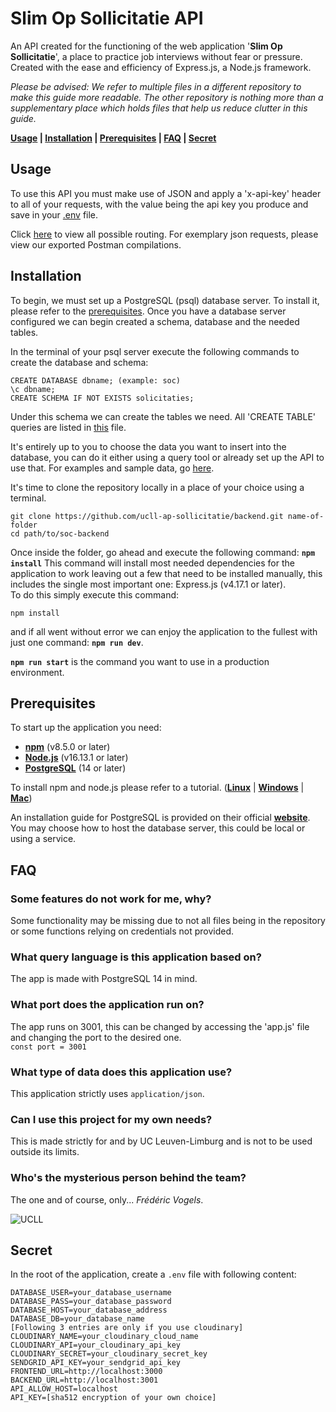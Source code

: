 # Slim Op Sollicitatie API

An API created for the functioning of the web application '**Slim Op Sollicitatie**', a place to practice job interviews without fear or pressure. Created with the ease and efficiency of Express.js, a Node.js framework.

_Please be advised: We refer to multiple files in a different repository to make this guide more readable. The other repository is nothing more than a supplementary place which holds files that help us reduce clutter in this guide._

**[Usage](#Usage) | [Installation](#Installation) | [Prerequisites](#Prerequisites) | [FAQ](#FAQ) | [Secret](#Secret)**

## Usage

To use this API you must make use of JSON and apply a 'x-api-key' header to all of your requests, with the value being the api key you produce and save in your [.env](#Secret) file.

Click [here](https://github.com/ucll-ap-sollicitatie/database-scripts/blob/main/REQUESTS.md) to view all possible routing. For exemplary json requests, please view our exported Postman compilations.

## Installation

To begin, we must set up a PostgreSQL (psql) database server. To install it, please refer to the [prerequisites](#Prerequisites). Once you have a database server configured we can begin created a schema, database and the needed tables.

In the terminal of your psql server execute the following commands to create the database and schema:

```
CREATE DATABASE dbname; (example: soc)
\c dbname;
CREATE SCHEMA IF NOT EXISTS solicitaties;
```

Under this schema we can create the tables we need.
All 'CREATE TABLE' queries are listed in [this](https://github.com/ucll-ap-sollicitatie/database-scripts/blob/main/TABLES.md) file.

It's entirely up to you to choose the data you want to insert into the database, you can do it either using a query tool or already set up the API to use that. For examples and sample data, go [here](https://github.com/ucll-ap-sollicitatie/database-scripts/blob/main/INSERTS.md).

It's time to clone the repository locally in a place of your choice using a terminal.

```
git clone https://github.com/ucll-ap-sollicitatie/backend.git name-of-folder
cd path/to/soc-backend
```

Once inside the folder, go ahead and execute the following command: **`npm install`**
This command will install most needed dependencies for the application to work leaving out a few that need to be installed manually, this includes the single most important one: Express.js (v4.17.1 or later).  
To do this simply execute this command:

```
npm install
```

and if all went without error we can enjoy the application to the fullest with just one command: **`npm run dev`**.

**`npm run start`** is the command you want to use in a production environment.

## Prerequisites

To start up the application you need:

- **[npm](https://www.npmjs.com/)** (v8.5.0 or later)
- **[Node.js](https://nodejs.org/en/)** (v16.13.1 or later)
- **[PostgreSQL](https://www.postgresql.org/)** (14 or later)

To install npm and node.js please refer to a tutorial. (**[Linux](https://linuxize.com/post/how-to-install-node-js-on-ubuntu-20-04/)** | **[Windows](https://phoenixnap.com/kb/install-node-js-npm-on-windows)** | **[Mac](https://www.newline.co/@Adele/how-to-install-nodejs-and-npm-on-macos--22782681)**)

An installation guide for PostgreSQL is provided on their official **[website](https://www.postgresql.org/)**.
You may choose how to host the database server, this could be local or using a service.

## FAQ

### Some features do not work for me, why?

Some functionality may be missing due to not all files being in the repository or some functions relying on credentials not provided.

### What query language is this application based on?

The app is made with PostgreSQL 14 in mind.

### What port does the application run on?

The app runs on 3001, this can be changed by accessing the 'app.js' file and changing the port to the desired one.  
`const port = 3001`

### What type of data does this application use?

This application strictly uses `application/json`.

### Can I use this project for my own needs?

This is made strictly for and by UC Leuven-Limburg and is not to be used outside its limits.

### Who's the mysterious person behind the team?

The one and of course, only... _Frédéric Vogels_.

![UCLL](https://user-images.githubusercontent.com/55389806/154109962-3bc1cba1-6d18-4ee0-ba81-bbff7a01f369.png)

## Secret

In the root of the application, create a `.env` file with following content:

```
DATABASE_USER=your_database_username
DATABASE_PASS=your_database_password
DATABASE_HOST=your_database_address
DATABASE_DB=your_database_name
[Following 3 entries are only if you use cloudinary]
CLOUDINARY_NAME=your_cloudinary_cloud_name
CLOUDINARY_API=your_cloudinary_api_key
CLOUDINARY_SECRET=your_cloudinary_secret_key
SENDGRID_API_KEY=your_sendgrid_api_key
FRONTEND_URL=http://localhost:3000
BACKEND_URL=http://localhost:3001
API_ALLOW_HOST=localhost
API_KEY=[sha512 encryption of your own choice]
```
